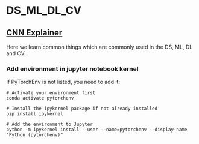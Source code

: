 # DS_ML_DL_CV


## [CNN Explainer](https://poloclub.github.io/cnn-explainer/)

Here we learn common things which are commonly used in the DS, ML, DL and CV.


### Add environment in jupyter notebook kernel

If PyTorchEnv is not listed, you need to add it:

```
# Activate your environment first
conda activate pytorchenv

# Install the ipykernel package if not already installed
pip install ipykernel

# Add the environment to Jupyter
python -m ipykernel install --user --name=pytorchenv --display-name "Python (pytorchenv)"
```
